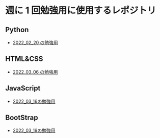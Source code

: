 # 週に 1 回勉強用に使用するレポジトリ

## Python

- [2022_02_20 の勉強用](https://github.com/imanakaRobolab/Study/blob/main/python/2022_02_20/README.md)

## HTML&CSS

- [2022_03_06 の勉強用](https://github.com/imanakaRobolab/Study/tree/main/html/2022_03_06)

## JavaScript

- [2022_03_16の勉強用](https://github.com/imanakaRobolab/Study/tree/main/javascript)

## BootStrap

- [2022_03_19の勉強用](https://github.com/imanakaRobolab/Study/tree/main/BootStrap)